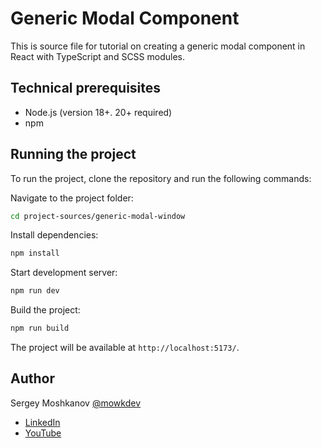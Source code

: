 # Generic Modal Component

This is source file for tutorial on creating a generic modal component in React with TypeScript and SCSS modules.

## Technical prerequisites

- Node.js (version 18+. 20+ required)
- npm

## Running the project

To run the project, clone the repository and run the following commands:

Navigate to the project folder:

```bash
cd project-sources/generic-modal-window
```

Install dependencies:

```bash
npm install
```

Start development server:

```bash
npm run dev
```

Build the project:

```bash
npm run build
```

The project will be available at `http://localhost:5173/`.

## Author

Sergey Moshkanov [@mowkdev](https://github.com/mowkdev)

- [LinkedIn](https://www.linkedin.com/in/mowkdev/)
- [YouTube](https://www.youtube.com/@mowkdev)